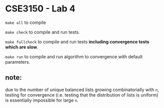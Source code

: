 # CSE3150 - Lab 4

`make all` to compile

`make check` to compile and run tests.

`make fullcheck` to compile and run tests **including convergence tests which
are slow**.

`make run` to compile and run algorithm to convergence with default parameters.

## note:

due to the number of unique balanced lists growing combinatorially with `n`,
testing for convergence (i.e. testing that the distribution of lists is uniform)
is essentially impossible for large `n`.
